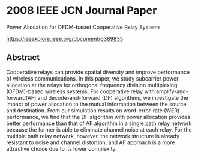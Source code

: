# 2008 IEEE JCN Journal Paper

Power Allocation for OFDM-based Cooperative Relay Systems

https://ieeexplore.ieee.org/document/6389835

## Abstract

Cooperative relays can provide spatial diversity and improve performance of wireless communications. In this paper, we study subcarrier power allocation at the relays for orthogonal frequency division multiplexing (OFDM)-based wireless systems. For cooperative relay with amplify-and-forward(AF) and decode-and-forward (DF) algorithms, we investigate the impact of power allocation to the mutual information between the source and destination. From our simulation results on word-error-rate (WER) performance, we find that the DF algorithm with power allocation provides better performance than that of AF algorithm in a single path relay network because the former is able to eliminate channel noise at each relay. For the multiple path relay network, however, the network structure is already resistant to noise and channel distortion, and AF approach is a more attractive choice due to its lower complexity.
